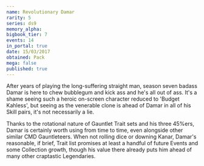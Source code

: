 ```yaml
---
name: Revolutionary Damar
rarity: 5
series: ds9
memory_alpha:
bigbook_tier: 7
events: 14
in_portal: true
date: 15/03/2017
obtained: Pack
mega: false
published: true
---
```


After years of playing the long-suffering straight man, season seven badass Damar is here to chew bubblegum and kick ass and he's all out of ass. It's a shame seeing such a heroic on-screen character reduced to 'Budget Kahless', but seeing as the venerable clone is ahead of Damar in all of his Skill pairs, it's not necessarily a lie.

Thanks to the rotational nature of Gauntlet Trait sets and his three 45%ers, Damar is certainly worth using from time to time, even alongside other similar CMD Gauntleteers. When not rolling dice or downing Kanar, Damar's reasonable, if brief, Trait list promises at least a handful of future Events and some Collection growth, though his value there already puts him ahead of many other craptastic Legendaries.
